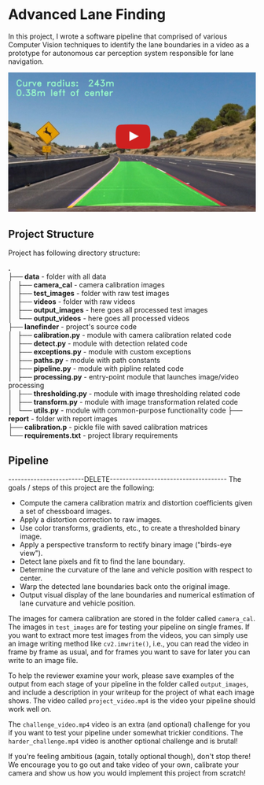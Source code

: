 Advanced Lane Finding
============================================

In this project, I wrote a software pipeline that comprised of various Computer Vision techniques to identify the lane boundaries in a video as a prototype for autonomous car perception system responsible for lane navigation.

[![Result Video](report/youtube_thumbnail.jpg)](https://www.youtube.com/watch?v=IhAv3MpZY7k)

## Project Structure

Project has following directory structure:  

**.**  
**├── data**                 - folder with all data  
**│   ├── camera_cal**       - camera calibration images    
**│   ├── test_images**      - folder with raw test images  
**│   ├── videos**           - folder with raw videos  
**│   ├── output_images**    - here goes all processed test images  
**│   └── output_videos**    - here goes all processed videos  
**├── lanefinder**           - project's source code  
**│   ├── calibration.py**   - module with camera calibration related code  
**│   ├── detect.py**        - module with detection related code  
**│   ├── exceptions.py**    - module with custom exceptions  
**│   ├── paths.py**         - module with path constants  
**│   ├── pipeline.py**      - module with pipline related code  
**│   ├── processing.py**    - entry-point module that launches image/video processing  
**│   ├── thresholding.py**  - module with image thresholding related code  
**│   ├── transform.py**     - module with image transformation related code  
**│   └── utils.py**         - module with common-purpose functionality code
**├── report**               - folder with report images  
**├── calibration.p**        - pickle file with saved calibration matrices  
**└── requirements.txt**     - project library requirements  


## Pipeline


------------------------DELETE-------------------------------------
The goals / steps of this project are the following:

* Compute the camera calibration matrix and distortion coefficients given a set of chessboard images.
* Apply a distortion correction to raw images.
* Use color transforms, gradients, etc., to create a thresholded binary image.
* Apply a perspective transform to rectify binary image ("birds-eye view").
* Detect lane pixels and fit to find the lane boundary.
* Determine the curvature of the lane and vehicle position with respect to center.
* Warp the detected lane boundaries back onto the original image.
* Output visual display of the lane boundaries and numerical estimation of lane curvature and vehicle position.

The images for camera calibration are stored in the folder called `camera_cal`.  The images in `test_images` are for testing your pipeline on single frames.  If you want to extract more test images from the videos, you can simply use an image writing method like `cv2.imwrite()`, i.e., you can read the video in frame by frame as usual, and for frames you want to save for later you can write to an image file.  

To help the reviewer examine your work, please save examples of the output from each stage of your pipeline in the folder called `output_images`, and include a description in your writeup for the project of what each image shows.    The video called `project_video.mp4` is the video your pipeline should work well on.  

The `challenge_video.mp4` video is an extra (and optional) challenge for you if you want to test your pipeline under somewhat trickier conditions.  The `harder_challenge.mp4` video is another optional challenge and is brutal!

If you're feeling ambitious (again, totally optional though), don't stop there!  We encourage you to go out and take video of your own, calibrate your camera and show us how you would implement this project from scratch!
